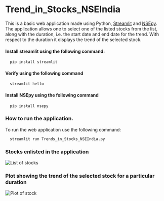 # Trend_in_Stocks_NSEIndia
This is a basic web application made using Python, [Streamlit](https://www.streamlit.io/) and [NSEpy](https://github.com/swapniljariwala/nsepy). The application allows one to select one of the listed stocks from the list, along with the duration, i.e. the start date and end date for the trend. With respect to the duration it displays the trend of the selected stock.

#### Install streamlit using the following command:
```
  pip install streamlit
```
#### Verify using the following command
```
  streamlit hello
```
#### Install NSEpy using the following command
```
  pip install nsepy
```
### How to run the application.
To run the web application use the following command:
```
  streamlit run Trends_in_Stocks_NSEIndia.py
```
### Stocks enlisted in the application
![List of stocks](
https://github.com/Anushka118/Trends_in_Stocks_NSEIndia/blob/main/list_stocks.png)

### Plot showing the trend of the selected stock for a particular duration
![Plot of stock](https://github.com/Anushka118/Trends_in_Stocks_NSEIndia/blob/main/Plot_Trends.png)
